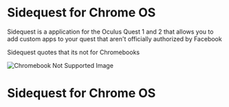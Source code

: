 <h1> Sidequest for Chrome OS </h1>
<p> Sidequest is a application for the Oculus Quest 1 and 2 that allows you to add custom apps to your quest that aren't officially authorized by Facebook </p>
<p> Sidequest quotes that its not for Chromebooks </p>
<img src="/images/chromebook_notsupported.png" alt="Chromebook Not Supported Image">
<h1> Sidequest for Chrome OS </h1>
